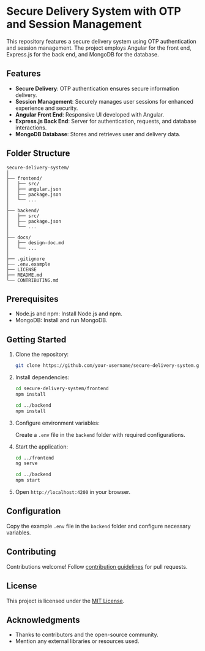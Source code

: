 
# Secure Delivery System with OTP and Session Management

This repository features a secure delivery system using OTP authentication and session management. The project employs Angular for the front end, Express.js for the back end, and MongoDB for the database.

## Features

- **Secure Delivery**: OTP authentication ensures secure information delivery.
- **Session Management**: Securely manages user sessions for enhanced experience and security.
- **Angular Front End**: Responsive UI developed with Angular.
- **Express.js Back End**: Server for authentication, requests, and database interactions.
- **MongoDB Database**: Stores and retrieves user and delivery data.

## Folder Structure

```plaintext
secure-delivery-system/
│
├── frontend/
│   ├── src/
│   ├── angular.json
│   ├── package.json
│   └── ...
│
├── backend/
│   ├── src/
│   ├── package.json
│   └── ...
│
├── docs/
│   ├── design-doc.md
│   └── ...
│
├── .gitignore
├── .env.example
├── LICENSE
├── README.md
└── CONTRIBUTING.md
```

## Prerequisites

- Node.js and npm: Install Node.js and npm.
- MongoDB: Install and run MongoDB.

## Getting Started

1. Clone the repository:

   ```bash
   git clone https://github.com/your-username/secure-delivery-system.git
   ```

2. Install dependencies:

   ```bash
   cd secure-delivery-system/frontend
   npm install

   cd ../backend
   npm install
   ```

3. Configure environment variables:

   Create a `.env` file in the `backend` folder with required configurations.

4. Start the application:

   ```bash
   cd ../frontend
   ng serve

   cd ../backend
   npm start
   ```

5. Open `http://localhost:4200` in your browser.

## Configuration

Copy the example `.env` file in the `backend` folder and configure necessary variables.

## Contributing

Contributions welcome! Follow [contribution guidelines](CONTRIBUTING.md) for pull requests.

## License

This project is licensed under the [MIT License](LICENSE).

## Acknowledgments

- Thanks to contributors and the open-source community.
- Mention any external libraries or resources used.
